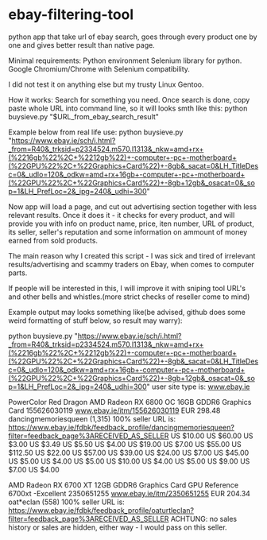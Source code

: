 # ebay-filtering-tool
python app that take url of ebay search, goes through every product one by one and gives better result than native page.

Minimal requirements:
Python environment
Selenium library for python.
Google Chromium/Chrome with Selenium compatibility.

I did not test it on anything else but my trusty Linux Gentoo.

How it works:
Search for something you need.
Once search is done, copy paste whole URL into command line, so it will looks smth like this:
python buysieve.py "$URL_from_ebay_search_result"

Example below from real life use:
python buysieve.py "https://www.ebay.ie/sch/i.html?_from=R40&_trksid=p2334524.m570.l1313&_nkw=amd+rx+(%2216gb%22%2C+%2212gb%22)+-computer+-pc+-motherboard+(%22GPU%22%2C+%22Graphics+Card%22)+-8gb&_sacat=0&LH_TitleDesc=0&_udlo=120&_odkw=amd+rx+16gb+-computer+-pc+-motherboard+(%22GPU%22%2C+%22Graphics+Card%22)+-8gb+12gb&_osacat=0&_sop=1&LH_PrefLoc=2&_ipg=240&_udhi=300"

Now app will load a page, and cut out advertising section together with less relevant results.
Once it does it - it checks for every product, and will provide you with info on product name, price, iten number, URL of product, its seller, seller's reputation and some information on ammount of money earned from sold products.

The main reason why I created this script - I was sick and tired of irrelevant results/advertising and scammy traders on Ebay, when comes to computer parts.

If people will be interested in this, I will improve it with sniping tool URL's and other bells and whistles.(more strict checks of reseller come to mind)


Example output may looks something like(be advised, github does some weird formatting of stuff below, so result may warry):

 python buysieve.py "https://www.ebay.ie/sch/i.html?_from=R40&_trksid=p2334524.m570.l1313&_nkw=amd+rx+(%2216gb%22%2C+%2212gb%22)+-computer+-pc+-motherboard+(%22GPU%22%2C+%22Graphics+Card%22)+-8gb&_sacat=0&LH_TitleDesc=0&_udlo=120&_odkw=amd+rx+16gb+-computer+-pc+-motherboard+(%22GPU%22%2C+%22Graphics+Card%22)+-8gb+12gb&_osacat=0&_sop=1&LH_PrefLoc=2&_ipg=240&_udhi=300" 
user site type is:  www.ebay.ie


PowerColor Red Dragon AMD Radeon RX 6800 OC 16GB GDDR6 Graphics Card 155626030119 www.ebay.ie/itm/155626030119
EUR 298.48
dancingmemoriesqueen (1,315) 100%
seller URL is:  https://www.ebay.ie/fdbk/feedback_profile/dancingmemoriesqueen?filter=feedback_page%3ARECEIVED_AS_SELLER
US $10.00  US $60.00  US $3.00  US $3.49  US $5.50  US $4.00  US $19.00  US $7.00  US $55.00  US $112.50  US $22.00  US $57.00  US $39.00  US $24.00  US $7.00  US $45.00  US $5.00  US $4.00  US $5.00  US $10.00  US $4.00  US $5.00  US $9.00  US $7.00  US $4.00  

AMD Radeon RX 6700 XT 12GB GDDR6 Graphics Card GPU Reference 6700xt -Excellent 2350651255 www.ebay.ie/itm/2350651255
EUR 204.34
oat*eclan (558) 100%
seller URL is:  https://www.ebay.ie/fdbk/feedback_profile/oaturtleclan?filter=feedback_page%3ARECEIVED_AS_SELLER
ACHTUNG: no sales history or sales are hidden, either way - I would pass on this seller.

